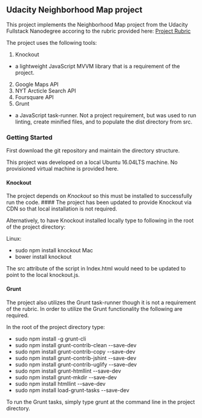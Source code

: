 ## Udacity Neighborhood Map project

This project implements the Neighborhood Map project from the Udacity Fullstack
Nanodegree accoring to the rubric provided here: [Project Rubric](https://review.udacity.com/#!/rubrics/17/view)

The project uses the following tools:
1. Knockout 
  * a lightweight JavaScript MVVM library that is a requirement of the
      project. 
2. Google Maps API
3. NYT Arcticle Search API  
4. Foursquare API  
5. Grunt
  * a JavaScript task-runner.  Not a project requirement, but was used to run
      linting, create minified files, and to populate the dist directory from
      src.

### Getting Started

First download the git repository and maintain the directory structure.

This project was developed on a local Ubuntu 16.04LTS machine. No provisioned
virtual machine is provided here.

#### Knockout
The project depends on *Knockout* so this must be installed to successfully run
the code. #### The project has been updated to provide Knockout via CDN so that
local installation is not required.

Alternatively, to have Knockout installed locally type to following in the root
of the project directory:

Linux:
  * sudo npm install knockout
Mac
  * bower install knockout

The src attribute of the script in Index.html would need to be updated to point
to the local knockout.js.


#### Grunt
The project also utilizes the Grunt task-runner though it is not a requirement
of the rubric.  In order to utilize the Grunt functionality the following are
required.

In the root of the project directory type:

  * sudo npm install -g grunt-cli
  * sudo npm install grunt-contrib-clean --save-dev 
  * sudo npm install grunt-contrib-copy --save-dev 
  * sudo npm install grunt-contrib-jshint --save-dev 
  * sudo npm install grunt-contrib-uglify --save-dev 
  * sudo npm install grunt-htmllint --save-dev 
  * sudo npm install grunt-mkdir --save-dev 
  * sudo npm install htmllint --save-dev 
  * sudo npm install load-grunt-tasks --save-dev

To run the Grunt tasks, simply type grunt at the command line in the project
directory.

